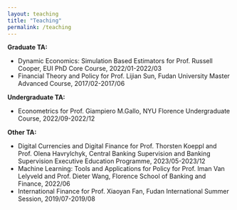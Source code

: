 ```yaml
---
layout: teaching
title: "Teaching"
permalink: /teaching
---
```


**Graduate TA:**
- Dynamic Economics: Simulation Based Estimators for Prof. Russell Cooper, EUI PhD Core Course, 2022/01-2022/03
- Financial Theory and Policy for Prof. Lijian Sun, Fudan University Master Advanced Course, 2017/02-2017/06

**Undergraduate TA:**
- Econometrics for Prof. Giampiero M.Gallo, NYU Florence Undergraduate Course, 2022/09-2022/12

**Other TA:**

- Digital Currencies and Digital Finance for Prof. Thorsten Koeppl and Prof. Olena Havrylchyk, Central Banking Supervision and Banking Supervision Executive Education Programme, 2023/05-2023/12
- Machine Learning: Tools and Applications for Policy for Prof. Iman Van Lelyveld and Prof. Dieter Wang, Florence School of Banking and Finance, 2022/06
- International Finance for Prof. Xiaoyan Fan, Fudan International Summer Session, 2019/07-2019/08



